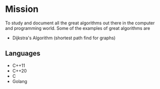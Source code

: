 # Mission

To study and document all the great algorithms out there in the computer and programming world.
Some of the examples of great algorithms are

- Dijkstra's Algorithm (shortest path find for graphs)
    

## Languages

 - C++11
 - C++20
 - C
 - Golang
